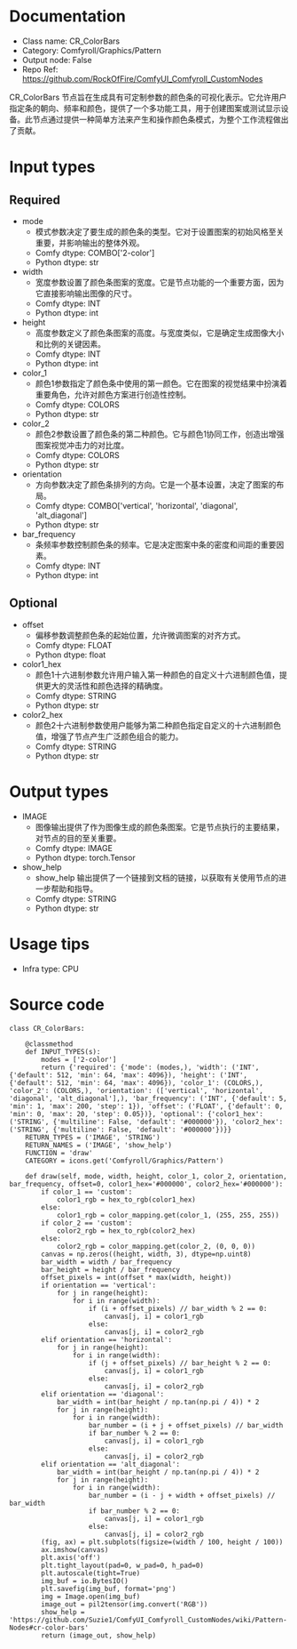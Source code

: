 # Documentation
- Class name: CR_ColorBars
- Category: Comfyroll/Graphics/Pattern
- Output node: False
- Repo Ref: https://github.com/RockOfFire/ComfyUI_Comfyroll_CustomNodes

CR_ColorBars 节点旨在生成具有可定制参数的颜色条的可视化表示。它允许用户指定条的朝向、频率和颜色，提供了一个多功能工具，用于创建图案或测试显示设备。此节点通过提供一种简单方法来产生和操作颜色条模式，为整个工作流程做出了贡献。

# Input types
## Required
- mode
    - 模式参数决定了要生成的颜色条的类型。它对于设置图案的初始风格至关重要，并影响输出的整体外观。
    - Comfy dtype: COMBO['2-color']
    - Python dtype: str
- width
    - 宽度参数设置了颜色条图案的宽度。它是节点功能的一个重要方面，因为它直接影响输出图像的尺寸。
    - Comfy dtype: INT
    - Python dtype: int
- height
    - 高度参数定义了颜色条图案的高度。与宽度类似，它是确定生成图像大小和比例的关键因素。
    - Comfy dtype: INT
    - Python dtype: int
- color_1
    - 颜色1参数指定了颜色条中使用的第一颜色。它在图案的视觉结果中扮演着重要角色，允许对颜色方案进行创造性控制。
    - Comfy dtype: COLORS
    - Python dtype: str
- color_2
    - 颜色2参数设置了颜色条的第二种颜色。它与颜色1协同工作，创造出增强图案视觉冲击力的对比度。
    - Comfy dtype: COLORS
    - Python dtype: str
- orientation
    - 方向参数决定了颜色条排列的方向。它是一个基本设置，决定了图案的布局。
    - Comfy dtype: COMBO['vertical', 'horizontal', 'diagonal', 'alt_diagonal']
    - Python dtype: str
- bar_frequency
    - 条频率参数控制颜色条的频率。它是决定图案中条的密度和间距的重要因素。
    - Comfy dtype: INT
    - Python dtype: int
## Optional
- offset
    - 偏移参数调整颜色条的起始位置，允许微调图案的对齐方式。
    - Comfy dtype: FLOAT
    - Python dtype: float
- color1_hex
    - 颜色1十六进制参数允许用户输入第一种颜色的自定义十六进制颜色值，提供更大的灵活性和颜色选择的精确度。
    - Comfy dtype: STRING
    - Python dtype: str
- color2_hex
    - 颜色2十六进制参数使用户能够为第二种颜色指定自定义的十六进制颜色值，增强了节点产生广泛颜色组合的能力。
    - Comfy dtype: STRING
    - Python dtype: str

# Output types
- IMAGE
    - 图像输出提供了作为图像生成的颜色条图案。它是节点执行的主要结果，对节点的目的至关重要。
    - Comfy dtype: IMAGE
    - Python dtype: torch.Tensor
- show_help
    - show_help 输出提供了一个链接到文档的链接，以获取有关使用节点的进一步帮助和指导。
    - Comfy dtype: STRING
    - Python dtype: str

# Usage tips
- Infra type: CPU

# Source code
```
class CR_ColorBars:

    @classmethod
    def INPUT_TYPES(s):
        modes = ['2-color']
        return {'required': {'mode': (modes,), 'width': ('INT', {'default': 512, 'min': 64, 'max': 4096}), 'height': ('INT', {'default': 512, 'min': 64, 'max': 4096}), 'color_1': (COLORS,), 'color_2': (COLORS,), 'orientation': (['vertical', 'horizontal', 'diagonal', 'alt_diagonal'],), 'bar_frequency': ('INT', {'default': 5, 'min': 1, 'max': 200, 'step': 1}), 'offset': ('FLOAT', {'default': 0, 'min': 0, 'max': 20, 'step': 0.05})}, 'optional': {'color1_hex': ('STRING', {'multiline': False, 'default': '#000000'}), 'color2_hex': ('STRING', {'multiline': False, 'default': '#000000'})}}
    RETURN_TYPES = ('IMAGE', 'STRING')
    RETURN_NAMES = ('IMAGE', 'show_help')
    FUNCTION = 'draw'
    CATEGORY = icons.get('Comfyroll/Graphics/Pattern')

    def draw(self, mode, width, height, color_1, color_2, orientation, bar_frequency, offset=0, color1_hex='#000000', color2_hex='#000000'):
        if color_1 == 'custom':
            color1_rgb = hex_to_rgb(color1_hex)
        else:
            color1_rgb = color_mapping.get(color_1, (255, 255, 255))
        if color_2 == 'custom':
            color2_rgb = hex_to_rgb(color2_hex)
        else:
            color2_rgb = color_mapping.get(color_2, (0, 0, 0))
        canvas = np.zeros((height, width, 3), dtype=np.uint8)
        bar_width = width / bar_frequency
        bar_height = height / bar_frequency
        offset_pixels = int(offset * max(width, height))
        if orientation == 'vertical':
            for j in range(height):
                for i in range(width):
                    if (i + offset_pixels) // bar_width % 2 == 0:
                        canvas[j, i] = color1_rgb
                    else:
                        canvas[j, i] = color2_rgb
        elif orientation == 'horizontal':
            for j in range(height):
                for i in range(width):
                    if (j + offset_pixels) // bar_height % 2 == 0:
                        canvas[j, i] = color1_rgb
                    else:
                        canvas[j, i] = color2_rgb
        elif orientation == 'diagonal':
            bar_width = int(bar_height / np.tan(np.pi / 4)) * 2
            for j in range(height):
                for i in range(width):
                    bar_number = (i + j + offset_pixels) // bar_width
                    if bar_number % 2 == 0:
                        canvas[j, i] = color1_rgb
                    else:
                        canvas[j, i] = color2_rgb
        elif orientation == 'alt_diagonal':
            bar_width = int(bar_height / np.tan(np.pi / 4)) * 2
            for j in range(height):
                for i in range(width):
                    bar_number = (i - j + width + offset_pixels) // bar_width
                    if bar_number % 2 == 0:
                        canvas[j, i] = color1_rgb
                    else:
                        canvas[j, i] = color2_rgb
        (fig, ax) = plt.subplots(figsize=(width / 100, height / 100))
        ax.imshow(canvas)
        plt.axis('off')
        plt.tight_layout(pad=0, w_pad=0, h_pad=0)
        plt.autoscale(tight=True)
        img_buf = io.BytesIO()
        plt.savefig(img_buf, format='png')
        img = Image.open(img_buf)
        image_out = pil2tensor(img.convert('RGB'))
        show_help = 'https://github.com/Suzie1/ComfyUI_Comfyroll_CustomNodes/wiki/Pattern-Nodes#cr-color-bars'
        return (image_out, show_help)
```